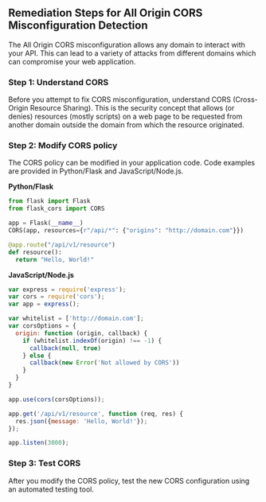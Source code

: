 

## Remediation Steps for All Origin CORS Misconfiguration Detection

The All Origin CORS misconfiguration allows any domain to interact with your API. This can lead to a variety of attacks from different domains which can compromise your web application.

### Step 1: Understand CORS
Before you attempt to fix CORS misconfiguration, understand CORS (Cross-Origin Resource Sharing). This is the security concept that allows (or denies) resources (mostly scripts) on a web page to be requested from another domain outside the domain from which the resource originated.

### Step 2: Modify CORS policy
The CORS policy can be modified in your application code. Code examples are provided in Python/Flask and JavaScript/Node.js.

**Python/Flask**
```python
from flask import Flask
from flask_cors import CORS

app = Flask(__name__)
CORS(app, resources={r"/api/*": {"origins": "http://domain.com"}})

@app.route("/api/v1/resource")
def resource():
  return "Hello, World!"
```

**JavaScript/Node.js**
```javascript
var express = require('express');
var cors = require('cors');
var app = express();

var whitelist = ['http://domain.com'];
var corsOptions = {
  origin: function (origin, callback) {
    if (whitelist.indexOf(origin) !== -1) {
      callback(null, true)
    } else {
      callback(new Error('Not allowed by CORS'))
    }
  }
}

app.use(cors(corsOptions));

app.get('/api/v1/resource', function (req, res) {
  res.json({message: 'Hello, World!'});
});

app.listen(3000);
```

### Step 3: Test CORS
After you modify the CORS policy, test the new CORS configuration using an automated testing tool.